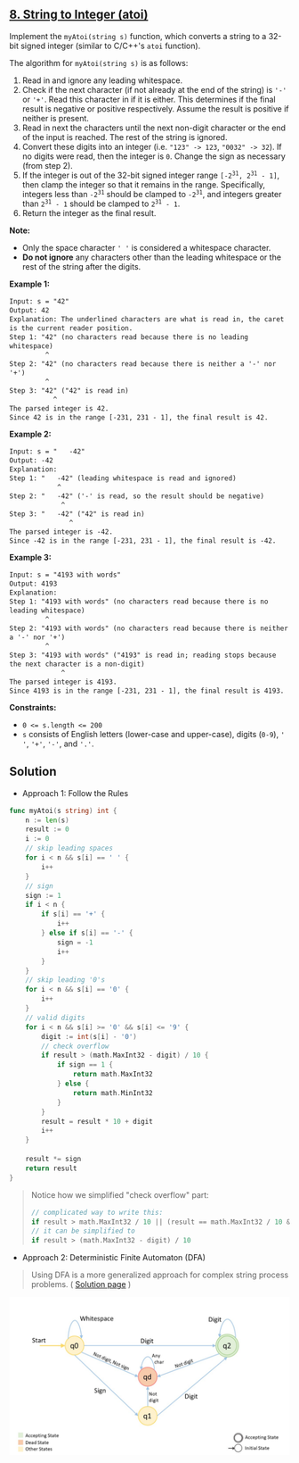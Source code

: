 ## [8. String to Integer (atoi)](https://leetcode.com/problems/string-to-integer-atoi/)


Implement the `myAtoi(string s)` function, which converts a string to a 32-bit signed integer (similar to C/C++'s `atoi` function).

The algorithm for `myAtoi(string s)` is as follows:

1.  Read in and ignore any leading whitespace.
2.  Check if the next character (if not already at the end of the string) is `'-'` or `'+'`. Read this character in if it is either. This determines if the final result is negative or positive respectively. Assume the result is positive if neither is present.
3.  Read in next the characters until the next non-digit character or the end of the input is reached. The rest of the string is ignored.
4.  Convert these digits into an integer (i.e. `"123" -> 123`, `"0032" -> 32`). If no digits were read, then the integer is `0`. Change the sign as necessary (from step 2).
5.  If the integer is out of the 32-bit signed integer range <code>[-2<sup>31</sup>, 2<sup>31</sup> - 1]</code>, then clamp the integer so that it remains in the range. Specifically, integers less than <code>-2<sup>31</sup></code> should be clamped to <code>-2<sup>31</sup></code>, and integers greater than <code>2<sup>31</sup> - 1</code> should be clamped to <code>2<sup>31</sup> - 1</code>.
6.  Return the integer as the final result.

**Note:**

*   Only the space character `' '` is considered a whitespace character.
*   **Do not ignore** any characters other than the leading whitespace or the rest of the string after the digits.

**Example 1:**

```
Input: s = "42"
Output: 42
Explanation: The underlined characters are what is read in, the caret is the current reader position.
Step 1: "42" (no characters read because there is no leading whitespace)
         ^
Step 2: "42" (no characters read because there is neither a '-' nor '+')
         ^
Step 3: "42" ("42" is read in)
           ^
The parsed integer is 42.
Since 42 is in the range [-231, 231 - 1], the final result is 42.
```

**Example 2:**

```
Input: s = "   -42"
Output: -42
Explanation:
Step 1: "   -42" (leading whitespace is read and ignored)
            ^
Step 2: "   -42" ('-' is read, so the result should be negative)
             ^
Step 3: "   -42" ("42" is read in)
               ^
The parsed integer is -42.
Since -42 is in the range [-231, 231 - 1], the final result is -42.
```

**Example 3:**

```
Input: s = "4193 with words"
Output: 4193
Explanation:
Step 1: "4193 with words" (no characters read because there is no leading whitespace)
         ^
Step 2: "4193 with words" (no characters read because there is neither a '-' nor '+')
         ^
Step 3: "4193 with words" ("4193" is read in; reading stops because the next character is a non-digit)
             ^
The parsed integer is 4193.
Since 4193 is in the range [-231, 231 - 1], the final result is 4193.
```

**Constraints:**

*   `0 <= s.length <= 200`
*   `s` consists of English letters (lower-case and upper-case), digits (`0-9`), `' '`, `'+'`, `'-'`, and `'.'`.



## Solution

- Approach 1: Follow the Rules

```go
func myAtoi(s string) int {
	n := len(s)
	result := 0
	i := 0
	// skip leading spaces
	for i < n && s[i] == ' ' {
		i++
	}
	// sign
	sign := 1
	if i < n {
		if s[i] == '+' {
			i++
		} else if s[i] == '-' {
			sign = -1
			i++
		}
	}
	// skip leading '0's
	for i < n && s[i] == '0' {
		i++
	}
	// valid digits
	for i < n && s[i] >= '0' && s[i] <= '9' {
		digit := int(s[i] - '0')
		// check overflow
		if result > (math.MaxInt32 - digit) / 10 {
			if sign == 1 {
				return math.MaxInt32
			} else {
				return math.MinInt32
			}
		}
		result = result * 10 + digit
		i++
	}
	
	result *= sign
	return result
}
```

> Notice how we simplified "check overflow" part:
>
> ```go
> // complicated way to write this:
> if result > math.MaxInt32 / 10 || (result == math.MaxInt32 / 10 && digit > math.MaxInt32 % 10)
> // it can be simplified to
> if result > (math.MaxInt32 - digit) / 10
> ```



- Approach 2: Deterministic Finite Automaton (DFA)

> Using DFA is a more generalized approach for complex string process problems. ( [Solution page](https://leetcode.com/problems/string-to-integer-atoi/solution/) )

![dfa](_image/Slide10.JPG)

```go
```

